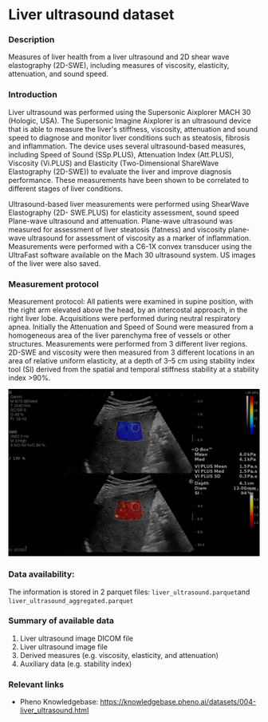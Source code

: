 # Liver ultrasound dataset  

### Description

Measures of liver health from a liver ultrasound and 2D shear wave elastography (2D-SWE), including measures of viscosity, elasticity, attenuation, and sound speed.

### Introduction

Liver ultrasound was performed using the Supersonic Aixplorer MACH 30 (Hologic, USA).  The Supersonic Imagine Aixplorer is an ultrasound device that is able to measure the liver's stiffness, viscosity, attenuation and sound speed to diagnose and monitor liver conditions such as steatosis, fibrosis and inflammation. The device uses several ultrasound-based measures, including Speed of Sound (SSp.PLUS), Attenuation Index (Att.PLUS), Viscosity (Vi.PLUS) and Elasticity (Two-Dimensional ShareWave Elastography (2D-SWE)) to evaluate the liver and improve diagnosis performance. These measurements have been shown to be correlated to different stages of liver conditions.

Ultrasound-based liver measurements were performed using ShearWave Elastography (2D- SWE.PLUS) for elasticity assessment, sound speed Plane-wave ultrasound and attenuation. Plane-wave ultrasound was measured for assessment of liver steatosis (fatness) and viscosity plane-wave ultrasound for assessment of viscosity as a marker of inflammation. Measurements were performed with a C6-1X convex transducer using the UltraFast software available on the Mach 30 ultrasound system. US images of the liver were also saved.

### Measurement protocol 
<!-- long measurment protocol for the data browser -->
Measurement protocol: All patients were examined in supine position, with the right arm elevated above the head, by an intercostal approach, in the right liver lobe. Acquisitions were performed during neutral respiratory apnea. Initially the Attenuation and Speed of Sound were measured from a homogeneous area of the liver parenchyma free of vessels or other structures. Measurements were performed from 3 different liver regions. 2D-SWE and viscosity were then measured from 3 different locations in an area of relative uniform elasticity, at a depth of 3–5 cm using stability index tool (SI) derived from the spatial and temporal stiffness stability at a stability index >90%. 

![Liver US example](liver_ultrasound_swe_and_vi_image.png)

### Data availability: 
<!-- for the example notebooks -->
The information is stored in 2 parquet files: `liver_ultrasound.parquet`and `liver_ultrasound_aggregated.parquet`

### Summary of available data 
<!-- for the data browser -->
1. Liver ultrasound image DICOM file
2. Liver ultrasound image file
3. Derived measures (e.g. viscosity, elasticity, and attenuation)
4. Auxiliary data (e.g. stability index)

### Relevant links

* Pheno Knowledgebase: https://knowledgebase.pheno.ai/datasets/004-liver_ultrasound.html